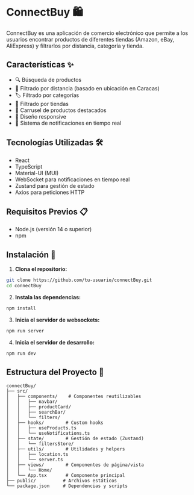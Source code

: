 # ConnectBuy 🛍️

ConnectBuy es una aplicación de comercio electrónico que permite a los usuarios encontrar productos de diferentes tiendas (Amazon, eBay, AliExpress) y filtrarlos por distancia, categoría y tienda.

## Características ✨

- 🔍 Búsqueda de productos
- 📍 Filtrado por distancia (basado en ubicación en Caracas)
- 🏷️ Filtrado por categorías
- 🏪 Filtrado por tiendas
- 🎠 Carrusel de productos destacados
- 📱 Diseño responsive
- 🔔 Sistema de notificaciones en tiempo real

## Tecnologías Utilizadas 🛠️

- React
- TypeScript
- Material-UI (MUI)
- WebSocket para notificaciones en tiempo real
- Zustand para gestión de estado
- Axios para peticiones HTTP

## Requisitos Previos 📋

- Node.js (versión 14 o superior)
- npm

## Instalación 🚀

1. **Clona el repositorio:**
```bash
git clone https://github.com/tu-usuario/connectBuy.git
cd connectBuy
```

2. **Instala las dependencias:**
```bash
npm install
```

3. **Inicia el servidor de websockets:**
```bash
npm run server
```

4. **Inicia el servidor de desarrollo:**
```bash
npm run dev
```

## Estructura del Proyecto 📁

```plaintext
connectBuy/
├── src/
│   ├── components/    # Componentes reutilizables
│   │   ├── navbar/
│   │   ├── productCard/
│   │   ├── searchBar/
│   │   └── filters/
│   ├── hooks/        # Custom hooks
│   │   ├── useProducts.ts
│   │   └── useNotifications.ts
│   ├── state/        # Gestión de estado (Zustand)
│   │   └── filtersStore/
│   ├── utils/        # Utilidades y helpers
│   │   ├── location.ts
│   │   └── server.ts
│   ├── views/        # Componentes de página/vista
│   │   └── Home/
│   └── App.tsx       # Componente principal
├── public/          # Archivos estáticos
└── package.json     # Dependencias y scripts
```